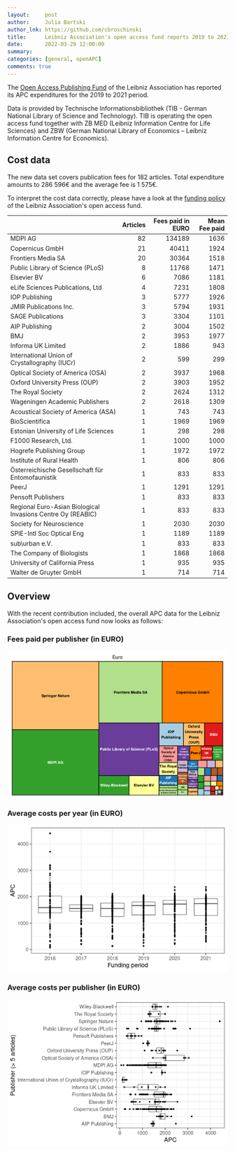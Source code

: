 ```yaml
---
layout:     post
author:     Julia Bartski
author_lnk: https://github.com/cbroschinski
title:      Leibniz Association's open access fund reports 2019 to 2021 APC expenditures
date:       2022-03-29 12:00:00
summary:    
categories: [general, openAPC]
comments: true
---
```





The [Open Access Publishing Fund](https://www.leibniz-gemeinschaft.de/en/research/open-science-and-digitalisation/open-access/journal-publishing-fund.html) of the Leibniz Association has reported its APC expenditures for the 2019 to 2021 period.

Data is provided by Technische Informationsbibliothek (TIB - German National Library of Science and Technology). TIB is operating the open access fund together with ZB MED (Leibniz Information Centre for Life Sciences) and ZBW (German National Library of Economics – Leibniz Information Centre for Economics).

## Cost data



The new data set covers publication fees for 182 articles. Total expenditure amounts to 286 596€ and the average fee is 1 575€.

To interpret the cost data correctly, please have a look at the [funding policy](https://github.com/OpenAPC/openapc-de/blob/master/data/leibnizfonds/README.md) of the Leibniz Association's open access fund.


|                                                            | Articles| Fees paid in EURO| Mean Fee paid|
|:-----------------------------------------------------------|--------:|-----------------:|-------------:|
|MDPI AG                                                     |       82|            134189|          1636|
|Copernicus GmbH                                             |       21|             40411|          1924|
|Frontiers Media SA                                          |       20|             30364|          1518|
|Public Library of Science (PLoS)                            |        8|             11768|          1471|
|Elsevier BV                                                 |        6|              7086|          1181|
|eLife Sciences Publications, Ltd                            |        4|              7231|          1808|
|IOP Publishing                                              |        3|              5777|          1926|
|JMIR Publications Inc.                                      |        3|              5794|          1931|
|SAGE Publications                                           |        3|              3304|          1101|
|AIP Publishing                                              |        2|              3004|          1502|
|BMJ                                                         |        2|              3953|          1977|
|Informa UK Limited                                          |        2|              1886|           943|
|International Union of Crystallography (IUCr)               |        2|               599|           299|
|Optical Society of America (OSA)                            |        2|              3937|          1968|
|Oxford University Press (OUP)                               |        2|              3903|          1952|
|The Royal Society                                           |        2|              2624|          1312|
|Wageningen Academic Publishers                              |        2|              2618|          1309|
|Acoustical Society of America (ASA)                         |        1|               743|           743|
|BioScientifica                                              |        1|              1969|          1969|
|Estonian University of Life Sciences                        |        1|               298|           298|
|F1000 Research, Ltd.                                        |        1|              1000|          1000|
|Hogrefe Publishing Group                                    |        1|              1972|          1972|
|Institute of Rural Health                                   |        1|               806|           806|
|Österreichische Gesellschaft für Entomofaunistik            |        1|               833|           833|
|PeerJ                                                       |        1|              1291|          1291|
|Pensoft Publishers                                          |        1|               833|           833|
|Regional Euro-Asian Biological Invasions Centre Oy (REABIC) |        1|               833|           833|
|Society for Neuroscience                                    |        1|              2030|          2030|
|SPIE-Intl Soc Optical Eng                                   |        1|              1189|          1189|
|sub\urban e.V.                                              |        1|               833|           833|
|The Company of Biologists                                   |        1|              1868|          1868|
|University of California Press                              |        1|               935|           935|
|Walter de Gruyter GmbH                                      |        1|               714|           714|

## Overview

With the recent contribution included, the overall APC data for the Leibniz Association's open access fund now looks as follows:

### Fees paid per publisher (in EURO)

![plot of chunk tree_leibnizfonds_2022_03_29_full](/figure/tree_leibnizfonds_2022_03_29_full-1.png)

###  Average costs per year (in EURO)

![plot of chunk box_leibnizfonds_2022_03_29_year_full](/figure/box_leibnizfonds_2022_03_29_year_full-1.png)

###  Average costs per publisher (in EURO)

![plot of chunk box_leibnizfonds_2022_03_29_publisher_full](/figure/box_leibnizfonds_2022_03_29_publisher_full-1.png)
